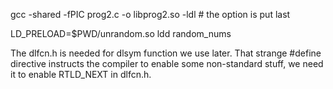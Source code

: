gcc -shared  -fPIC prog2.c -o libprog2.so -ldl  # the option is put last

LD_PRELOAD=$PWD/unrandom.so ldd random_nums

The dlfcn.h is needed for dlsym function we use later. That strange #define directive instructs the compiler to enable some non-standard stuff, we need it to enable RTLD_NEXT in dlfcn.h. 
